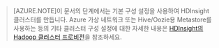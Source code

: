 
> [AZURE.NOTE]이 문서의 단계에서는 기본 구성 설정을 사용하여 HDInsight 클러스터를 만듭니다. Azure 가상 네트워크 또는 Hive/Oozie용 Metastore를 사용하는 등의 기타 클러스터 구성 설정에 대한 자세한 내용은 [HDInsight의 Hadoop 클러스터 프로비전](../articles/hdinsight/hdinsight-provision-clusters.md)을 참조하세요.

<!---HONumber=Sept15_HO4-->